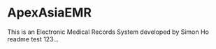 ApexAsiaEMR
===========

This is an Electronic Medical Records System developed by Simon Ho
readme test 123...
